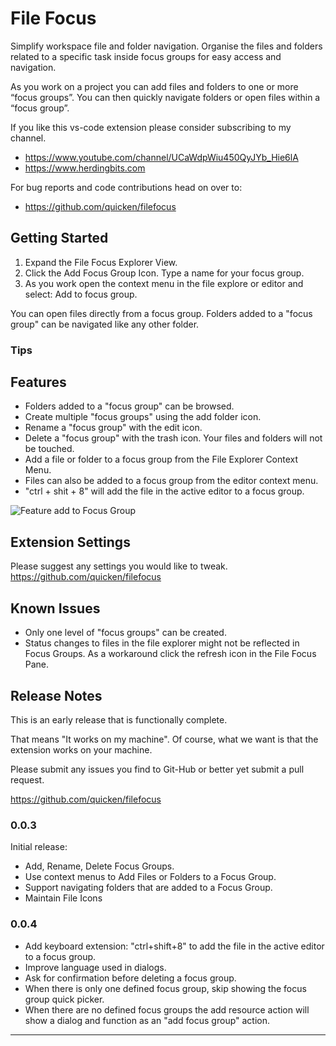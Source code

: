 # File Focus

Simplify workspace file and folder navigation. Organise the files and folders related to a specific task inside focus groups for easy access and navigation.

As you work on a project you can add files and folders to one or more “focus groups”. You can then quickly navigate folders or open files within a “focus group”.

If you like this vs-code extension please consider subscribing to my channel.

- https://www.youtube.com/channel/UCaWdpWiu450QyJYb_Hie6lA
- https://www.herdingbits.com

For bug reports and code contributions head on over to:

- https://github.com/quicken/filefocus

## Getting Started

1. Expand the File Focus Explorer View.
2. Click the Add Focus Group Icon. Type a name for your focus group.
3. As you work open the context menu in the file explore or editor and select: Add to focus group.

You can open files directly from a focus group. Folders added to a "focus group" can be navigated like any other folder.

### Tips

## Features

- Folders added to a "focus group" can be browsed.
- Create multiple "focus groups" using the add folder icon.
- Rename a "focus group" with the edit icon.
- Delete a "focus group" with the trash icon. Your files and folders will not be touched.
- Add a file or folder to a focus group from the File Explorer Context Menu.
- Files can also be added to a focus group from the editor context menu.
- "ctrl + shit + 8" will add the file in the active editor to a focus group.

![Feature add to Focus Group](https://github.com/quicken/filefocus/blob/master/resources/file-focus_demo.gif?raw=true)

## Extension Settings

Please suggest any settings you would like to tweak.
https://github.com/quicken/filefocus

## Known Issues

- Only one level of "focus groups" can be created.
- Status changes to files in the file explorer might not be reflected in Focus Groups. As a workaround click the refresh icon in the File Focus Pane.

## Release Notes

This is an early release that is functionally complete.

That means "It works on my machine". Of course, what we want is that the extension works on your machine.

Please submit any issues you find to Git-Hub or better yet submit a pull request.

https://github.com/quicken/filefocus

### 0.0.3

Initial release:

- Add, Rename, Delete Focus Groups.
- Use context menus to Add Files or Folders to a Focus Group.
- Support navigating folders that are added to a Focus Group.
- Maintain File Icons

### 0.0.4

- Add keyboard extension: "ctrl+shift+8" to add the file in the active editor to a focus group.
- Improve language used in dialogs.
- Ask for confirmation before deleting a focus group.
- When there is only one defined focus group, skip showing the focus group quick picker.
- When there are no defined focus groups the add resource action will show a dialog and function as an "add focus group" action.

---
